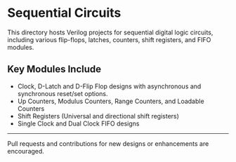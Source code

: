 # Sequential Circuits

This directory hosts Verilog projects for sequential digital logic circuits, including various flip-flops, latches, counters, shift registers, and FIFO modules.

## Key Modules Include

- Clock, D-Latch and D-Flip Flop designs with asynchronous and synchronous reset/set options.
- Up Counters, Modulus Counters, Range Counters, and Loadable Counters
- Shift Registers (Universal and directional shift registers)
- Single Clock and Dual Clock FIFO designs






---

Pull requests and contributions for new designs or enhancements are encouraged.

